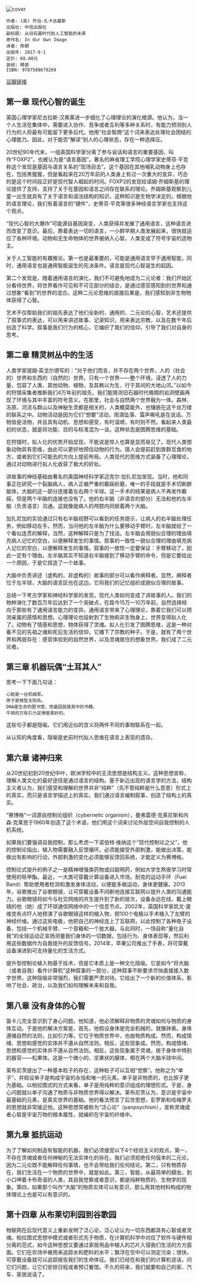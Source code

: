 ![cover](https://img1.doubanio.com/view/subject/l/public/s29579129.jpg)

    作者: (英) 乔治·扎卡达基斯
    出版社: 中信出版社
    副标题: 从旧石器时代到人工智能的未来
    原作名: In Our Own Image
    译者: 陈朝
    出版年: 2017-9-1
    定价: 68.00元
    装帧: 精装
    ISBN: 9787508678269

[豆瓣链接](https://book.douban.com/subject/27079203/)

## 第一章 现代心智的诞生
英国心理学家尼古拉斯·汉弗莱进一步细化了心理理论的演化根源。他认为，当一个人生活在集体中，需要进入协作、竞争或者互利等多种关系时，有能力预测别人行为的人将最有可能留下更多后代。他用“社会智商”这个词来表达处理社会团结的心理能力。因此，对于能否“解读”别人的心理状态，存在一种选择压。

20世纪90年代末，一组英国科学家分离了参与说话和语言的重要基因，叫作“FOXP2”，也被认为是“语言基因”。著名的麻省理工学院心理学家史蒂芬·平克称这个发现是基因与语言关系的“现场目击”。这个基因在其他哺乳动物身上也存在，包括黑猩猩，但是看起来在20万年前的人类身上有过一次重大的变异，巧合的是这个时间段正好是现代智人崛起的时间。FOXP2的发现给诺姆·乔姆斯基的理论提供了支持，支持了关于在基因和语言之间存在联系的理论。乔姆斯基观察到儿童一出生就具有了关于语言和语法结构的知识，这种知识是生物学决定的。根据他的语言理论，我们有着语言的“硬件”，史蒂芬·平克等很多神经语言学家也支持这个观点。

“现代心智的大爆炸”可能源自基因突变，人类获得并发展了通用语言，这种语言进而改变了意识。最后，靠着表达一切的语言，一小群早期人类发展起来，很快就适应了各种环境。动物和无生命物体的世界被纳入心智，人类变成了符号宇宙的造物主。

关于人工智能的有趣推论。第一也是最重要的，可能是通用语言早于通用智能，同时，通用语言也是通用智能诞生的先决条件。语言是现代心智诞生的起因。

第二个发现是，随着通用语言的演化，我们不可避免地成为二元论者：我们开始区分看待世界，将世界看作可见和不可见部分的结合，是通过感官感知到的世界和通过想象“看到”的世界的混合。这种二元论思维的直接后果是，我们感知到非生物物体获得了心智。

艺术不仅帮助我们的祖先表达了他们全新的、通用的、二元论的心智，艺术还提供了叙事式的表达，可以用来讲述故事、记录知识，用来表达宗教，以及在数千年后创造了科学。叙事是我们行为的核心，它编织了我们的信仰，引导了我们对自身的思考。

## 第二章 精灵树丛中的生活
人类学家提姆·英戈尔德写的：“对于他们而言，并不存在两个世界，人的（社会的）世界和东西的（自然的）世界。只有一个世界——整个环境，浸透了人的力量，包容了人类、其他动物、植物，及其赖以为生、行于其间的大地山河。”以如今的狩猎采集者推断我们4万年前的祖先，我们能猜测旧石器时代晚期的岩洞壁画再现了环境与其中丰富的符号意义，在那里，社会与自然两个世界融为一体。森林、冻原、河流与群山以及神秘生灵都是相关的，人类概莫能外，也镶嵌在这千丝万缕的联系之中。动物活动是因为它们“想要”活动，雨滴坠落、雷声嘶吼是在说话。万物皆是活物，并且具有动机、思想和感受，有时温顺，有时则不然。看起来人类最初的状态，就是将功能、目的与标准混为一谈。这种状态是图腾思维的基础。

在狩猎时，拟人化的优势开始显现，不能说是惊人也算是显而易见了。现代人类想象动物具有思维，由此可以更好地预估动物的行为。猎人会提前赶到兽群觅食的地方，或者到它们可能去的方向上提前布局。人类现代的思维方式装备了心理理论，通过对动物进行拟人化收获了极大的好处。

讲故事的神经基础由著名的美国神经科学家迈克尔·加扎尼加发现。当时，他和同事正在研究一个裂脑病人，病人正被严重的癫痫折磨，唯一的手段就是手术切断胼胝体，大脑的这一部分连接着左右两个半球。这一手术的结果是病人不再发作癫痫，但是两个半脑的连接也没有了。他的右半脑（非语言的部分）无法和他的左半脑（负责语言）沟通。这就像是病人的颅腔内同居着两个大脑。

加扎尼加的实验通过只有右半脑视野可以看到的任务提示，让病人的右半脑处理任务，例如移动左手。然而，当问他的左半脑为什么要移动手臂时，左半脑就给了一个看似连贯的解释，当然，这种解释只是为了找话。左半脑会用貌似合理的理由填充病人记忆的空白，以便解释发生的事情。叙事的一致性一貌似合理的理由填充病人记忆的空白，以便解释发生的事情。叙事的一致性一定要保证：手臂移动了，因此一定有个理由。左半脑其实不知道右半脑接到了移动手臂的命令，但是它要给出一个原因，于是它捏造了一个故事。

大脑中负责讲述（虚构的、非虚构的）故事的部分可以看作阐释者。显然，阐释者位于左半球，大脑的语言区也在这边。它将我们的记忆组织成貌似合理的故事。

总结一下考古学家和神经科学家的发现，现代人类如何变成了讲故事的人。我们的物种演化了数百万年后达到了一个突破点，在距今15万—10万年前，自然选择倾向于那些有了通用语言能力的变异。通用语言带来了心理理论，靠着它我们可以预测亲属的感情和思想。心理理论也投射到了生物和非生物身上，世界变得拟人化了。动物有了情感和思想，物体获得了灵魂。拟人化引发了图腾思维，这是一种对看不见的先祖之魂和死后生活的信仰，它播下了宗教的种子。于是，就有了两个世界和两层存在：感官体验到的自然世界，以及灵魂居住的想象世界。我们成了二元论者。

## 第三章 机器玩偶“土耳其人”
思考一下下面几句话：

    心脏是一台机械泵。
    原子是微型太阳系。
    DNA是生命的图书馆，而基因就是其中的书籍。
    牛顿的万有引力定律是美妙的。

这些句子都是隐喻。它们用近似的含义将两件不同的事物联系在一起。

从认知的角度看，隐喻是史前时代拟人思维在语言上表现的遗存。

## 第六章 诸神归来
从20世纪初到20世纪中叶，欧洲学校中的主流思想是结构主义。这种思想宣称，理解人类文化的最好途径是通过语言的结构。基于新近出现的语言学的方法，结构主义者认为，我们感受和理解的世界并非“纯粹”（先不管纯粹是什么意思）形式上的真实，而只是语言学描述上的真实。我们通过语言编制叙事，创造了结构上的真实。

“赛博格”一词源自控制论组织（cybernetic organism），曼弗雷德·克莱尼斯和内森·克莱恩于1960年创造了这个术语，他们用这个词来讨论外层空间自我控制的人机系统。

如果我们要强调自我控制，那么考虑一下诺伯特·维纳这个“现代控制论之父”，他的控制论指出，植入物需要融入反馈循环。必须能接受外部刺激，能做出决策，能做出有影响的行动，外部刺激的变化必须能够反馈回系统，才能定义为赛博格。

控制论式提升的例子之一是精神增强类药物或曰聪明药，例如大学生熬夜学习时常使用的哌甲酯。最近，一大类可穿戴计算设备进入市场。耐克的运动手环（Fuel Band）帮助使用者检测和激发身体活动，以便能多做运动，身体更健康。2013年，谷歌推出了谷歌眼镜，让可穿戴设备不间断地连接互联网以提升人类的沟通能力。谷歌眼镜将如今与社交网络的共生提升到了新的层次，设备永远在线，戴上眼镜的他（她）成了环球通信网络中的一个信息节点。2002年，英国科学家凯文·渥维克有点吓人地预演了谷歌眼镜这样的植入物，把100个电极以手术植入了左臂的神经纤维。通过这些电极，他把自己的神经连上了互联网，以此控制了各种电子设备，包括一个机械手臂、一个音箱和一个放大器。与此同时，一场自称“量化自我”的全球运动正宣扬测量我们身体的一切数据，包括行为、身体表现等，然后利用这些数据作为自我提升的反馈信号。2014年，苹果公司推出了手表，将可穿戴设备演进到可支持量化的生活方式。

提升型控制论植入物基于技术，但是它本质上是一种文化隐喻。它是如今“将大脑（或者自我）看作计算机”这种叙事的一部分，这种叙事不断要求尽快直接接入数字世界。这种隐喻非常强烈，我们需要严肃对待。它给出了一个新的价值体系，影响了社会、政治，以及我们如何理解未来和自我。

## 第八章 没有身体的心智
笛卡儿完全意识到了身心问题。他知道，他必须解释非物质的灵魂如何与物质的身体互动。于是他的解决方案是，首先，他假设身体是完全机械的，就像钟表。身体遵循自然的法则，比如引力等。它位于物质世界中，也由物质构成。然而，构成情绪、思想和感觉的实体并不遵从自然法则。相反，这些现象成。然而，构成情绪、思想和感觉的实体并不遵从自然法则。相反，这些现象属于灵魂，居于身体中特别的器官——松果体。这是一个微小的、坚果状的腺体，楔在两个大脑半球中间。

莱布尼茨提出了一种基本粒子的存在，这种粒子可以互相“觉察”。他称之为“单子”，并假设单子是构成宇宙的永恒和唯一的元素。单子是非物质的，也比原子更为基础。以柏拉图式的方式来看，单子是用纯粹的意识组成的理想形式。于是，身心问题就以单子沟通了物质与非物质世界得以解决。莱布尼茨认为，意识是宇宙中最基础的元素，是真实世界的基础。他的看法预言了后世思想，彭罗斯和哈梅罗夫的思想就非常接近他。这种思想常被称为“泛心论”（panpsychism），宣称灵魂或者心智是宇宙万物的根本属性，就编织在宇宙的纤维中。

## 第九章 抵抗运动
为了了解如何制造有智能的机器，我们必须接受以下4个经验主义的观点。第一，不存在灵魂或者任何神秘的无法实体化的存在。我们必须拒绝任何版本的二元论，因为二元论既不能解释任何事情，也不会带给我们任何结论。第二，只有物质存在，我们生活在一个物质的世界中，就是如此。第三，智能，从最简单的蠕虫，到小口呷着卡布奇诺的人类，其自我觉察或者意识，都是纯粹物质的、生物学的现象。第四，如果那个叫作“大脑”的物质实体可以有意识，那么用其他材料构成的物体理论上也是可以有意识的。

## 第十四章 从布莱切利园到谷歌园
物联网在后现代意义上重新发明了泛心论，泛心论认为一切东西都具有心智或者灵魂。柏拉图式思想中模式或者形式先于物质，在计算机科学中对应了软件与硬件相分离的范式，如今这种思想又要通过家居用品中植入的芯片入侵我们生活的方方面面。它们在农场中被用来追踪水和肥料的水平；飘浮在空中可以测定污染；很快，可穿戴设备就可以追踪报告我们的生命体征。我们已经在和我们的计算机说话，问它们问题，让它们安排日程或者预订餐馆。不久的将来，我们就要和自己的家、汽车、家居说话了。